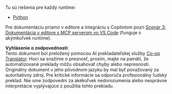 <!--
CO_OP_TRANSLATOR_METADATA:
{
  "original_hash": "c8c1a74c74f6c2d42d511daf12d0b6c5",
  "translation_date": "2025-07-14T06:35:01+00:00",
  "source_file": "09-CaseStudy/docs-mcp/solution/README.md",
  "language_code": "sk"
}
-->
Tu sú riešenia pre každý runtime:
- [Python](./python/README.md)

Pre dokumentáciu priamo v editore a integráciu s Copilotom pozri [Scenár 3: Dokumentácia v editore s MCP serverom vo VS Code](./scenario3/README.md) (funguje s akýmkoľvek runtime).

**Vyhlásenie o zodpovednosti**:  
Tento dokument bol preložený pomocou AI prekladateľskej služby [Co-op Translator](https://github.com/Azure/co-op-translator). Hoci sa snažíme o presnosť, prosím, majte na pamäti, že automatizované preklady môžu obsahovať chyby alebo nepresnosti. Originálny dokument v jeho pôvodnom jazyku by mal byť považovaný za autoritatívny zdroj. Pre kritické informácie sa odporúča profesionálny ľudský preklad. Nie sme zodpovední za akékoľvek nedorozumenia alebo nesprávne interpretácie vyplývajúce z použitia tohto prekladu.